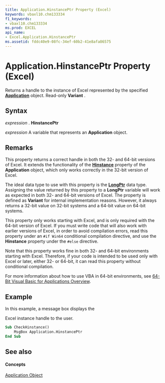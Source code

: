 ```yaml
---
title: Application.HinstancePtr Property (Excel)
keywords: vbaxl10.chm133334
f1_keywords:
- vbaxl10.chm133334
ms.prod: EXCEL
api_name:
- Excel.Application.HinstancePtr
ms.assetid: fddc40e9-08fc-34ef-60b2-41e8afa86575
---
```



# Application.HinstancePtr Property (Excel)

Returns a handle to the instance of Excel represented by the specified  **[Application](application-object-excel.md)** object. Read-only **Variant** .


## Syntax

 _expression_ . **HinstancePtr**

 _expression_ A variable that represents an **Application** object.


## Remarks

This property returns a correct handle in both the 32- and 64-bit versions of Excel. It extends the functionality of the  **[Hinstance](application-hinstance-property-excel.md)** property of the **Application** object, which only works correctly in the 32-bit version of Excel.

The ideal data type to use with this property is the  **[LongPtr](http://msdn.microsoft.com/library/longptr-data-type%28Office.15%29.aspx)** data type. Assigning the value returned by this property to a **LongPtr** variable will work as expected in both 32- and 64-bit versions of Excel. The property is defined as **Variant** for internal implementation reasons. However, it always returns a 32-bit value on 32-bit systems and a 64-bit value on 64-bit systems.

This property only works starting with Excel, and is only required with the 64-bit version of Excel. If you must write code that will also work with earlier versions of Excel, in order to avoid compilation errors, read this property under an  `#if Win64` conditional compilation directive, and use the **Hinstance** property under the `#else` directive.

Note that this property works fine in both 32- and 64-bit environments starting with Excel. Therefore, if your code is intended to be used only with Excel or later, either 32- or 64-bit, it can read this property without conditional compilation.

For more information about how to use VBA in 64-bit environments, see [64-Bit Visual Basic for Applications Overview](http://msdn.microsoft.com/library/64-bit-visual-basic-for-applications-overview%28Office.15%29.aspx).


## Example

In this example, a message box displays the 

Excel instance handle to the user.




```vb
Sub CheckHinstance() 
    MsgBox Application.HinstancePtr 
End Sub
```


## See also


#### Concepts


[Application Object](application-object-excel.md)

